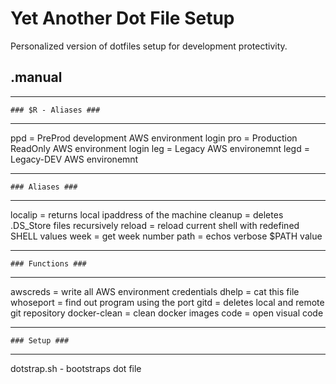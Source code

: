 # Yet Another Dot File Setup

Personalized version of dotfiles setup for development protectivity. 


## .manual   

---
    ### $R - Aliases ###
---

ppd = PreProd development AWS environment login
pro = Production ReadOnly AWS environment login
leg = Legacy AWS environemnt
legd = Legacy-DEV AWS environemnt

---
    ### Aliases ###
---
localip = returns local ipaddress of the machine
cleanup = deletes .DS_Store files recursively 
reload  = reload current shell with redefined SHELL values
week = get week number
path    = echos verbose $PATH value

---
    ### Functions ###
---
awscreds = write all AWS environment credentials
dhelp = cat this file
whoseport = find out program using the port
gitd = deletes local and remote git repository
docker-clean = clean docker images
code = open visual code

---
    ### Setup ###
---
dotstrap.sh - bootstraps dot file






